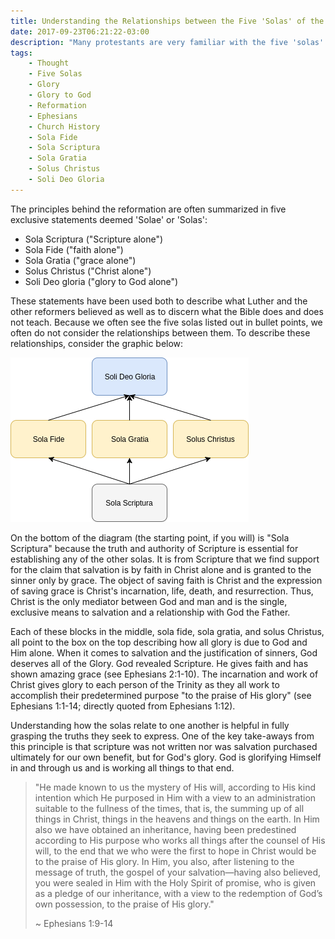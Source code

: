 ```yaml
---
title: Understanding the Relationships between the Five 'Solas' of the Reformation.
date: 2017-09-23T06:21:22-03:00
description: "Many protestants are very familiar with the five 'solas' of the Reformation, but do you understand how they relate with one another?"
tags:
    - Thought
    - Five Solas
    - Glory
    - Glory to God
    - Reformation
    - Ephesians
    - Church History
    - Sola Fide
    - Sola Scriptura
    - Sola Gratia
    - Solus Christus
    - Soli Deo Gloria
---
```


The principles behind the reformation are often summarized in five exclusive statements deemed 'Solae' or 'Solas':

- Sola Scriptura ("Scripture alone")
- Sola Fide ("faith alone")
- Sola Gratia ("grace alone")
- Solus Christus ("Christ alone")
- Soli Deo gloria ("glory to God alone")

These statements have been used both to describe what Luther and the other reformers believed as well as to discern what the Bible does and does not teach. Because we often see the five solas listed out in bullet points, we often do not consider the relationships between them. To describe these relationships, consider the graphic below:

![How the five solae relate to one another](../../images/five-solae.png)

On the bottom of the diagram (the starting point, if you will) is "Sola Scriptura" because the truth and authority of Scripture is essential for establishing any of the other solas. It is from Scripture that we find support for the claim that salvation is by faith in Christ alone and is granted to the sinner only by grace. The object of saving faith is Christ and the expression of saving grace is Christ's incarnation, life, death, and resurrection. Thus, Christ is the only mediator between God and man and is the single, exclusive means to salvation and a relationship with God the Father.

Each of these blocks in the middle, sola fide, sola gratia, and solus Christus, all point to the box on the top describing how all glory is due to God and Him alone. When it comes to salvation and the justification of sinners, God deserves all of the Glory. God revealed Scripture. He gives faith and has shown amazing grace (see Ephesians 2:1-10). The incarnation and work of Christ gives glory to each person of the Trinity as they all work to accomplish their predetermined purpose "to the praise of His glory" (see Ephesians 1:1-14; directly quoted from Ephesians 1:12).

Understanding how the solas relate to one another is helpful in fully grasping the truths they seek to express. One of the key take-aways from this principle is that scripture was not written nor was salvation purchased ultimately for our own benefit, but for God's glory. God is glorifying Himself in and through us and is working all things to that end.

> "He made known to us the mystery of His will, according to His kind intention which He purposed in Him with a view to an administration suitable to the fullness of the times, that is, the summing up of all things in Christ, things in the heavens and things on the earth. In Him also we have obtained an inheritance, having been predestined according to His purpose who works all things after the counsel of His will, to the end that we who were the first to hope in Christ would be to the praise of His glory. In Him, you also, after listening to the message of truth, the gospel of your salvation—having also believed, you were sealed in Him with the Holy Spirit of promise, who is given as a pledge of our inheritance, with a view to the redemption of God’s own possession, to the praise of His glory."
> 
> ~ Ephesians 1:9-14
